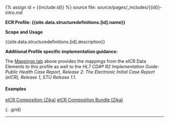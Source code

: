 {% assign id = {{include.id}} %}
source file: source/pages/\_includes/{{id}}-intro.md

**ECR Profile: {{site.data.structuredefinitions.[id].name}}**

**Scope and Usage**

{{site.data.structuredefinitions.[id].description}}


**Additional Profile specific implementation guidance:**

The [Mappings tab](eicr-composition-map.html) above provides the mappings from the eICR Data Elements to this profile as well to the *HL7 CDA® R2 Implementation Guide: Public Health Case Report, Release 2: The Electronic Initial Case Report (eICR), Release 1, STU Release 1.1*.

#### Examples

[eICR Composition (Zika)](Composition-eicr-composition-zika.html)
[eICR Composition Bundle (Zika)](Bundle-eicr-bundle-zika.html)

{: .grid}


---
